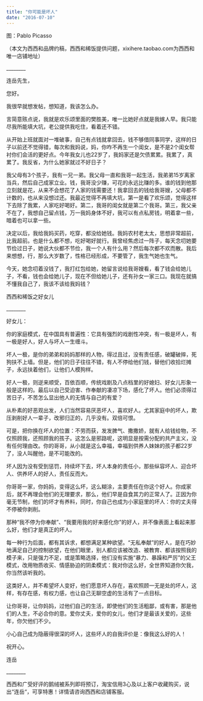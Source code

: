 ```yaml
---
title: "你可能是坏人"
date: "2016-07-10"
---
```


图：Pablo Picasso

（本文为西西和品牌约稿，西西和稀饭提供问题，xixihere.taobao.com为西西和唯一店铺地址）

\_\_\_\_\_\_\_\_

连岳先生，

您好。

我很早就想发帖，想知道，我该怎么办。

言简意赅点说，我就是欢乐颂里面的樊胜美，唯一比她好点就是我嫁人早。我只能尽我所能填大坑，老公提供我吃住，看着还不错。

从开始上班就面对一堆破事，自己有点钱就拿回去，钱不够借同事同学，这样的日子以前还不觉得错，每次和我妈说，妈，你咋不再生一个闺女，是不是2个闺女帮衬你们会活的更好点。今年我女儿也22岁了，我妈家还是欠债累累。我累了，真累了。我反省，为什么她家就过不好日子？

我父母有3个孩子，我有一兄一弟。我父母一直和我哥一起生活，我弟弟15岁离家当兵，然后自己成家立业。钱，我哥没少赚，可花的永远比赚的多。谁的钱到他那立刻就是花，从来不会想花了人家的钱需要还！我拿回去的钱给我哥嫂，父母都不计数的，也从来没想过还。我最近觉得不再填大坑，第一是看了欢乐颂，觉得这样下去除了我累，人家吃好喝好。第二，我哥的闺女就是第二个我哥。第三，我父亲不在了，我想自己留点钱，万一我妈身体不好，我可以有点私房钱，明着拿一些，暗着也可以拿一些。

决定以后，我给我妈买药，吃穿，都没给她钱。我妈农村老太太，思想非常超前，比我超前。也是什么都不想，吃好喝好就行。我曾经焦虑过一阵子，每天念叨她要节俭过日子，她说大伙都不节俭，我一个人有什么用？然后每次都不欢而散。我后来想想，行，那么大岁数了，性格已经形成，不要管了，我生气她也生气。

今天，她念叨着没钱了，我打红包给她，她留言说给我哥嫂看，看了钱会给她儿子，不看，钱也会给她儿子，现在不但给她儿子，还有孙女一家三口。我现在就搞不懂我自己了，我该不该给我妈钱？

西西和稀饭之好女儿

\_\_\_\_\_\_\_\_

好女儿：  

你的家庭模式，在中国具有普遍性：它具有强烈的戏剧性冲突，有一极是坏人，有一极是好人，好人与坏人一生缠斗。

坏人一极，是你的弟弟和妈妈那样的人物，得过且过，没有责任感，破罐破摔，死狗扶不上墙。但是，他们的日子往往不错，有人不停给他们钱，替他们收拾烂摊子，永远扶着他们，让他们人模狗样。

好人一极，则逆来顺受，百依百顺，传统戏剧及八点档里的好媳妇、好女儿形象一般是这样的。最后以自己受迫害、作奉献的凄凉下场，感化了坏人。他们必须得过苦日子，不苦怎么显出他人的无情与自己的有爱？  

从朴素的好恶观出发，人们当然容易厌恶坏人，喜欢好人。尤其家庭中的坏人，欺压剥削好人一辈子，改邪归正的，几乎没有。双倍可恨。

可是，把你换在坏人的位置：不劳而获，发发脾气、撒撒娇，就有人给钱给物，不仅照顾我，还照顾我的孩子。这怎么是邪路呢，这明显是按需分配的共产主义，没有任何理由改。你的哥哥，从小就是这么幸福，幸福到供养人妹妹的孩子都22岁了，没人叫醒他，是不可能改的。

坏人因为没有受到惩罚，持续坏下去，坏人本身的责任小，那些纵容坏人、迎合坏人、供养坏人的好人，责任反而大。  

你哥哥一家，你妈妈，变得这么坏，这么糊涂，主要责任在你这个好人。你成家后，就不再理会他们的无理要求，那么，他们早是自食其力的正常人了。正因为你毫无节制，他们的坏才有养料，同时，你自己也成为小家庭里的坏人：你的丈夫得不停被你剥削。

那种“我不停为你奉献”、“我要用我的好来感化你”的好人，并不像表面上看起来那么好，他们才是真正的坏人。

每一种行为后面，都有其诉求，都想满足某种欲望。“无私奉献”的好人，是在巧妙地满足自己的控制欲望，在他们眼里，别人都应该被改造、被教育、都该按照我的模子来，只是强力不足，或是策略选择，他们没有实施“暴力、暴躁和严厉”的父王模式，改用物质收买、情感胁迫的阴柔模式：我对你这么好，全世界知道你欠我，你当然该听我的。  

这类好人，并不希望坏人变好，他们愿意坏人存在，喜欢照顾一无是处的坏人，这样，有存在感，有权力感，也让自己无聊空虚的生活有了一点目标。

让你哥哥，让你妈妈，过他们自己的生活，即使他们的生活粗鄙，或有害，那是他们的人生，不必合你的意。爱你丈夫，爱你的女儿，他们才是最该关爱的，这些年，你欠他们不少。

小心自己成为隐蔽得很深的坏人，这些坏人的自我评价是：像我这么好的人！

祝开心。

连岳

\_\_\_\_\_\_\_\_

西西和广受好评的鹅绒被系列即将预订，淘宝信用3心及以上客户收藏购买，说出“连岳“，可享特惠！详情请咨询西西和店铺客服。
